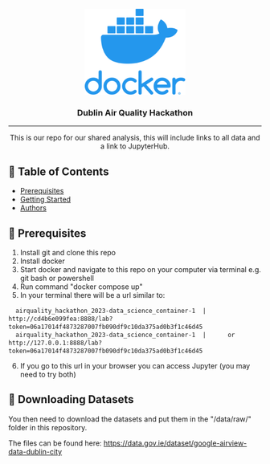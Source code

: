 <p align="center">
  <img src="https://github.com/butlerc9/Docker-Data-Science/blob/main/images/readme/vertical-logo-monochromatic.webp" width="200" title="hover text">
</p>

<h3 align="center">Dublin Air Quality Hackathon</h3>

---

<p align="center">This is our repo for our shared analysis, this will include links to all data and a link to JupyterHub.</p>

## 📝 Table of Contents
- [Prerequisites](#prerequisites)
- [Getting Started](#getting_started)
- [Authors](#authors)

## 🧐 Prerequisites <a name = "Prerequisites"></a>

1. Install git and clone this repo
2. Install docker
3. Start docker and navigate to this repo on your computer via terminal e.g. git bash or powershell
4. Run command "docker compose up"
5. In your terminal there will be a url similar to:
```
  airquality_hackathon_2023-data_science_container-1  |         http://cd4b6e099fea:8888/lab?token=06a17014f4873287007fb090df9c10da375ad0b3f1c46d45
  airquality_hackathon_2023-data_science_container-1  |      or http://127.0.0.1:8888/lab?token=06a17014f4873287007fb090df9c10da375ad0b3f1c46d45
```
6. If you go to this url in your browser you can access Jupyter (you may need to try both)

## 🏁 Downloading Datasets <a name = "getting_started"></a>

You then need to download the datasets and put them in the "/data/raw/" folder in this repository.

The files can be found here: https://data.gov.ie/dataset/google-airview-data-dublin-city
